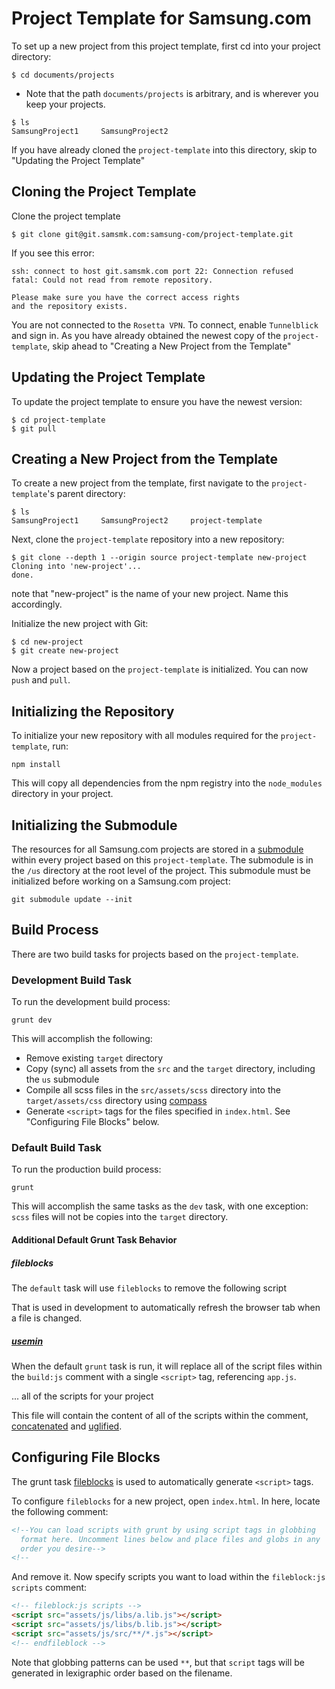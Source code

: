 # Project Template for Samsung.com

To set up a new project from this project template, first cd into your project directory:

```shell
$ cd documents/projects
```
* Note that the path `documents/projects` is arbitrary, and is wherever you keep your projects.

```shell
$ ls
SamsungProject1		SamsungProject2
```

If you have already cloned the `project-template` into this directory, skip to "Updating the Project Template"

## Cloning the Project Template

Clone the project template
```shell
$ git clone git@git.samsmk.com:samsung-com/project-template.git
```

If you see this error:

```shell
ssh: connect to host git.samsmk.com port 22: Connection refused
fatal: Could not read from remote repository.

Please make sure you have the correct access rights
and the repository exists.
```

You are not connected to the `Rosetta VPN`. To connect, enable `Tunnelblick` and sign in. As you have already obtained the newest copy of the `project-template`, skip ahead to "Creating a New Project from the Template"

## Updating the Project Template
To update the project template to ensure you have the newest version:

```shell
$ cd project-template
$ git pull
```

## Creating a New Project from the Template
To create a new project from the template, first navigate to the `project-template`'s parent directory:

```shell
$ ls
SamsungProject1		SamsungProject2		project-template
```

Next, clone the `project-template` repository into a new repository:

```shell
$ git clone --depth 1 --origin source project-template new-project
Cloning into 'new-project'...
done.
```

note that "new-project" is the name of your new project. Name this accordingly.

Initialize the new project with Git:

```shell
$ cd new-project
$ git create new-project
```

Now a project based on the `project-template` is initialized. You can now `push` and `pull`.


## Initializing the Repository
To initialize your new repository with all modules required for the `project-template`, run:

```shell
npm install
```

This will copy all dependencies from the npm registry into the `node_modules` directory in your project.


## Initializing the Submodule

The resources for all Samsung.com projects are stored in a [submodule](http://git-scm.com/book/en/Git-Tools-Submodules) within every project based on this `project-template`. The submodule is in the `/us` directory at the root level of the project. This submodule must be initialized before working on a Samsung.com project:

```shell
git submodule update --init
```

## Build Process

There are two build tasks for projects based on the `project-template`.

### Development Build Task
To run the development build process:

```shell
grunt dev
```

This will accomplish the following:
* Remove existing `target` directory
* Copy (sync) all assets from the `src` and the `target` directory, including the `us` submodule
* Compile all scss files in the `src/assets/scss` directory into the `target/assets/css` directory using [compass](http://compass-style.org)
* Generate `<script>` tags for the files specified in `index.html`. See "Configuring File Blocks" below.

### Default Build Task
To run the production build process:

```shell
grunt
```

This will accomplish the same tasks as the `dev` task, with one exception: `scss` files will not be copies into the `target` directory.


#### Additional Default Grunt Task Behavior

##### fileblocks
The `default` task will use `fileblocks` to remove the following script
<script src="//localhost:35729/livereload.js"></script>
That is used in development to automatically refresh the browser tab when a file is changed.

##### [usemin](https://github.com/yeoman/grunt-usemin)

When the default `grunt` task is run, it will replace all of the script files within the `build:js` comment with a single `<script>` tag, referencing `app.js`.
<!-- build:js assets/js/app.js -->
... all of the scripts for your project
<!-- endbuild -->

This file will contain the content of all of the scripts within the comment, [concatenated](https://github.com/gruntjs/grunt-contrib-concat) and [uglified](https://github.com/gruntjs/grunt-contrib-uglify).

## Configuring File Blocks

The grunt task [fileblocks](https://www.npmjs.org/package/grunt-file-blocks) is used to automatically generate `<script>` tags.

To configure `fileblocks` for a new project, open `index.html`. In here, locate the following comment:

```html
<!--You can load scripts with grunt by using script tags in globbing
  format here. Uncomment lines below and place files and globs in any
  order you desire-->
<!--
```

And remove it. Now specify scripts you want to load within the `fileblock:js scripts` comment:

```html
<!-- fileblock:js scripts -->
<script src="assets/js/libs/a.lib.js"></script>
<script src="assets/js/libs/b.lib.js"></script>
<script src="assets/js/src/**/*.js"></script>
<!-- endfileblock -->
```

Note that globbing patterns can be used `**`, but that `script` tags will be generated in lexigraphic order based on the filename.





